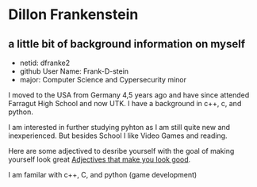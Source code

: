 # Dillon Frankenstein
## a little bit of background information on myself

- netid: dfranke2
- github User Name: Frank-D-stein
- major: Computer Science and Cypersecurity minor

I moved to the USA from Germany 4,5 years ago and have since attended Farragut
High School and now UTK. I have a background in c++, c, and python. 

I am interested in further studying pyhton as I am still quite new and 
inexperienced. But besides School I like Video Games and reading. 

Here are some adjectived to desribe yourself with the goal of making yourself
look great [Adjectives that make you look good](https://thesaurus.com/browse/hard-working).

I am familar with c++, C, and python (game development)
